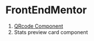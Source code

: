 # FrontEndMentor



<ol>
<li><a href="https://startling-puppy-9f9c6c.netlify.app/">QRcode Component</a></li>
<li>Stats preview card component</li>
</ol>
